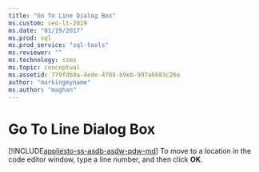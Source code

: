 ```yaml
---
title: "Go To Line Dialog Box"
ms.custom: seo-lt-2019
ms.date: "01/19/2017"
ms.prod: sql
ms.prod_service: "sql-tools"
ms.reviewer: ""
ms.technology: ssms
ms.topic: conceptual
ms.assetid: 779fdb9a-4ede-4784-b9eb-997a6683c26e
author: "markingmyname"
ms.author: "maghan"
---
```

# Go To Line Dialog Box
[!INCLUDE[appliesto-ss-asdb-asdw-pdw-md](../../includes/appliesto-ss-asdb-asdw-pdw-md.md)]
To move to a location in the code editor window, type a line number, and then click **OK**.